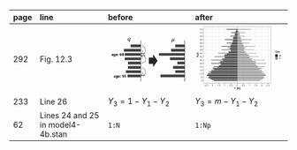 | page | line | before | after |
|:-----------|:------------|:------------|:------------|
| 292 | Fig. 12.3 | ![fig12-4](errata/fig12_4.png) | ![fig12-3](errata/fig12_3.png) |
| 233 | Line 26 | $Y_3 = 1 - Y_1 - Y_2$ | $Y_3 = m - Y_1 - Y_2$ |
| 62 | Lines 24 and 25 in model4-4b.stan | `1:N` |  `1:Np` |
